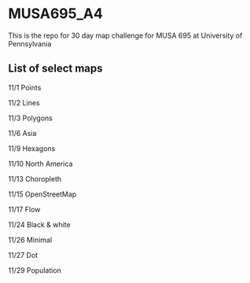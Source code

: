 # MUSA695_A4
This is the repo for 30 day map challenge for MUSA 695 at University of Pennsylvania

## List of select maps
11/1   Points

11/2   Lines

11/3   Polygons

11/6   Asia

11/9   Hexagons

11/10  North America

11/13  Choropleth

11/15  OpenStreetMap

11/17  Flow

11/24  Black & white

11/26  Minimal

11/27  Dot

11/29  Population
